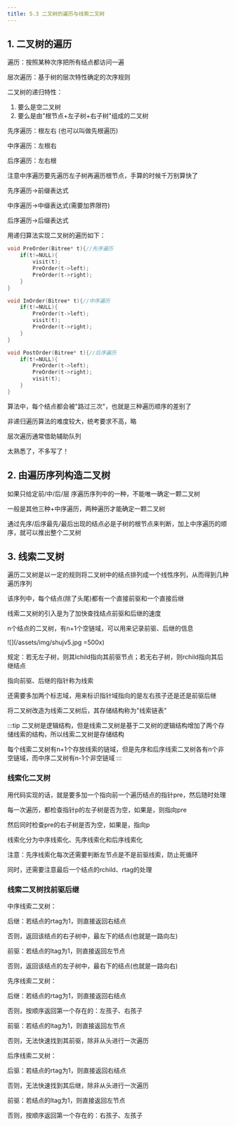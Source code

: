 ```yaml
---
title: 5.3 二叉树的遍历与线索二叉树
---
```


## 1. 二叉树的遍历

遍历：按照某种次序把所有结点都访问一遍

层次遍历：基于树的层次特性确定的次序规则

二叉树的递归特性：

1. 要么是空二叉树
2. 要么是由"根节点+左子树+右子树"组成的二叉树

先序遍历：根左右 (也可以叫做先根遍历)

中序遍历：左根右

后序遍历：左右根

注意中序遍历要先遍历左子树再遍历根节点，手算的时候千万别算快了

先序遍历->前缀表达式

中序遍历->中缀表达式(需要加界限符)

后序遍历->后缀表达式

用递归算法实现二叉树的遍历如下：
```c++
void PreOrder(Bitree* t){//先序遍历
    if(t!=NULL){
        visit(t);
        PreOrder(t->left);
        PreOrder(t->right);
    }
}

void InOrder(Bitree* t){//中序遍历
    if(t!=NULL){
        PreOrder(t->left);
        visit(t);
        PreOrder(t->right);
    }
}

void PostOrder(Bitree* t){//后序遍历
    if(t!=NULL){
        PreOrder(t->left);
        PreOrder(t->right);
        visit(t);
    }
}
```

算法中，每个结点都会被"路过三次"，也就是三种遍历顺序的差别了

非递归遍历算法的难度较大，统考要求不高，略



层次遍历通常借助辅助队列

太熟悉了，不多写了！

## 2. 由遍历序列构造二叉树

如果只给定前/中/后/层 序遍历序列中的一种，不能唯一确定一颗二叉树

一般是其他三种+中序遍历，两种遍历才能确定一颗二叉树

通过先序/后序最先/最后出现的结点必是子树的根节点来判断，加上中序遍历的顺序，就可以推出整个二叉树

## 3. 线索二叉树

遍历二叉树是以一定的规则将二叉树中的结点排列成一个线性序列，从而得到几种遍历序列

该序列中，每个结点(除了头尾)都有一个直接前驱和一个直接后继

线索二叉树的引入是为了加快查找结点前驱和后继的速度

n个结点的二叉树，有n+1个空链域，可以用来记录前驱、后继的信息

![](/assets/img/shujv5.jpg =500x)

规定：若无左子树，则其lchild指向其前驱节点；若无右子树，则rchild指向其后继结点

指向前驱、后继的指针称为线索

还需要多加两个标志域，用来标识指针域指向的是左右孩子还是还是前驱后继

将二叉树改造为线索二叉树后，其存储结构称为"线索链表"

:::tip
二叉树是逻辑结构，但是线索二叉树是基于二叉树的逻辑结构增加了两个存储线索的结构，所以线索二叉树是存储结构

每个线索二叉树有n+1个存放线索的链域，但是先序和后序线索二叉树各有n个非空链域，而中序二叉树有n-1个非空链域
:::

### 线索化二叉树

用代码实现的话，就是要多加一个指向前一个遍历结点的指针pre，然后随时处理



每一次遍历，都检查指针p的左子树是否为空，如果是，则指向pre

然后同时检查pre的右子树是否为空，如果是，指向p


线索化分为中序线索化、先序线索化和后序线索化


注意：先序线索化每次还需要判断左节点是不是前驱线索，防止死循环

同时，还需要注意最后一个结点的rchild、rtag的处理

### 线索二叉树找前驱后继

中序线索二叉树：

后继：若结点的rtag为1，则直接返回右结点

否则，返回该结点的右子树中，最左下的结点(也就是一路向左)

前驱：若结点的ltag为1，则直接返回左节点

否则，返回该结点的左子树中，最右下的结点(也就是一路向右)

先序线索二叉树：

后继：若结点的rtag为1，则直接返回右结点

否则，按顺序返回第一个存在的：左孩子、右孩子

前驱：若结点的ltag为1，则直接返回左节点

否则，无法快速找到其前驱，除非从头进行一次遍历

后序线索二叉树：

后驱：若结点的rtag为1，则直接返回右结点

否则，无法快速找到其后继，除非从头进行一次遍历

前驱：若结点的ltag为1，则直接返回左节点

否则，按顺序返回第一个存在的：右孩子、左孩子







